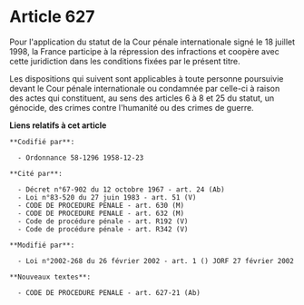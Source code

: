 # Article 627

Pour l'application du statut de la Cour pénale internationale signé le 18 juillet 1998, la France participe à la répression
des infractions et coopère avec cette juridiction dans les conditions fixées par le présent titre.

Les dispositions qui suivent sont applicables à toute personne poursuivie devant le Cour pénale internationale ou condamnée
par celle-ci à raison des actes qui constituent, au sens des articles 6 à 8 et 25 du statut, un génocide, des crimes contre
l'humanité ou des crimes de guerre.

**Liens relatifs à cet article**

	**Codifié par**:

	  - Ordonnance 58-1296 1958-12-23

	**Cité par**:

	  - Décret n°67-902 du 12 octobre 1967 - art. 24 (Ab)
	  - Loi n°83-520 du 27 juin 1983 - art. 51 (V)
	  - CODE DE PROCEDURE PENALE - art. 630 (M)
	  - CODE DE PROCEDURE PENALE - art. 632 (M)
	  - Code de procédure pénale - art. R192 (V)
	  - Code de procédure pénale - art. R342 (V)

	**Modifié par**:

	  - Loi n°2002-268 du 26 février 2002 - art. 1 () JORF 27 février 2002

	**Nouveaux textes**:

	  - CODE DE PROCEDURE PENALE - art. 627-21 (Ab)

